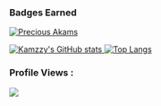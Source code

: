 ### Badges Earned
<p align="left"> <a href="https://github.com/ryo-ma/github-profile-trophy"><img src="https://github-profile-trophy.vercel.app/?username=kamzzy&theme=algolia&row=1&column=6" alt="Precious Akams" /></a> </p>

[![Kamzzy's GitHub stats](https://github-readme-stats.vercel.app/api?username=kamzzy&theme=algolia&count_private=true&show_icons=true) ![Top Langs](https://github-readme-stats.vercel.app/api/top-langs/?username=kamzzy&theme=algolia&layout=compact&langs_count=7&count_private=true&show_icons=true)](https://github.com/kamzzy/README.md)

### Profile Views :<br>
  <img src="https://profile-counter.glitch.me/medsonmoombe/count.svg" />
<!-- 
<p><img src="https://github-readme-streak-stats.herokuapp.com/?user=kamzzy&theme=algolia" alt="tedlivist" /></p>
[![Readme Card](https://github-readme-stats.vercel.app/api/pin/?username=kamzzy&repo=leaderboardApp&theme=algolia)](https://github.com/kamzzy/leaderboardApp/#readme)
 -->
